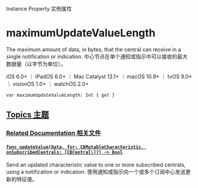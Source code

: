 Instance Property 实例属性

# maximumUpdateValueLength 

The maximum amount of data, in bytes, that the central can receive in a single notification or indication.
中心节点在单个通知或指示中可以接收的最大数据量（以字节为单位）。

iOS 6.0+ ｜ iPadOS 6.0+ ｜ Mac Catalyst 13.1+ ｜ macOS 10.9+ ｜ tvOS 9.0+ ｜ visionOS 1.0+ ｜ watchOS 2.0+

```
var maximumUpdateValueLength: Int { get }
```



## [Topics 主题](https://developer.apple.com/documentation/corebluetooth/cbcentral/maximumupdatevaluelength#topics)

### [Related Documentation 相关文件](https://developer.apple.com/documentation/corebluetooth/cbcentral/maximumupdatevaluelength#Related-Documentation)

#### [`func updateValue(Data, for: CBMutableCharacteristic, onSubscribedCentrals: [CBCentral\]?) -> Bool`](https://developer.apple.com/documentation/corebluetooth/cbperipheralmanager/updatevalue(_:for:onsubscribedcentrals:))

Send an updated characteristic value to one or more subscribed centrals, using a notification or indication.
使用通知或指示向一个或多个订阅中心发送更新的特征值。
